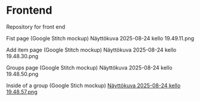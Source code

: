 # Frontend
Repository for front end


Fist page (Google Stitch mockup)
Näyttökuva 2025-08-24 kello 19.49.11.png

Add item page (Google Stitch mockup)
Näyttökuva 2025-08-24 kello 19.48.30.png

Groups page (Google Stitch mockup)
Näyttökuva 2025-08-24 kello 19.48.50.png

Inside of a group (Google Stich mockup)
[
Näyttökuva 2025-08-24 kello 19.48.57.png](https://github.com/Varustevahti/Frontend/blob/main/Na%CC%88ytto%CC%88kuva%202025-08-24%20kello%2019.48.57.png?raw=true)
